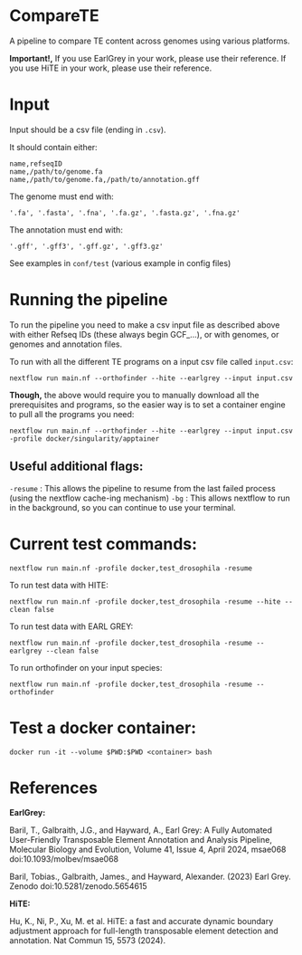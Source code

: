 # CompareTE
A pipeline to compare TE content across genomes using various platforms.

**Important!,**
If you use EarlGrey in your work, please use their reference.
If you use HiTE in your work, please use their reference.

# Input

Input should be a csv file (ending in `.csv`). 

It should contain either:

```
name,refseqID
name,/path/to/genome.fa 
name,/path/to/genome.fa,/path/to/annotation.gff
```

The genome must end with:

`'.fa', '.fasta', '.fna', '.fa.gz', '.fasta.gz', '.fna.gz'`

The annotation must end with:

`'.gff', '.gff3', '.gff.gz', '.gff3.gz'`

See examples in `conf/test` (various example in config files)

# Running the pipeline

To run the pipeline you need to make a csv input file as described above with either Refseq IDs (these always begin GCF_...), or with genomes, or genomes and annotation files.

To run with all the different TE programs on a input csv file called `input.csv`:

`nextflow run main.nf --orthofinder --hite --earlgrey --input input.csv`

**Though,** the above would require you to manually download all the prerequisites and programs, so the easier way is to set a container engine to pull all the programs you need:

`nextflow run main.nf --orthofinder --hite --earlgrey --input input.csv -profile docker/singularity/apptainer`

## Useful additional flags:

`-resume` : This allows the pipeline to resume from the last failed process (using the nextflow cache-ing mechanism)
`-bg`     : This allows nextflow to run in the background, so you can continue to use your terminal.

# Current test commands:
`nextflow run main.nf -profile docker,test_drosophila -resume`

To run test data with HITE:

`nextflow run main.nf -profile docker,test_drosophila -resume --hite --clean false`

To run test data with EARL GREY:

`nextflow run main.nf -profile docker,test_drosophila -resume --earlgrey --clean false`

To run orthofinder on your input species:

`nextflow run main.nf -profile docker,test_drosophila -resume --orthofinder`

# Test a docker container:
`docker run -it --volume $PWD:$PWD <container> bash`


# References

**EarlGrey:**

Baril, T., Galbraith, J.G., and Hayward, A., Earl Grey: A Fully Automated User-Friendly Transposable Element Annotation and Analysis Pipeline, Molecular Biology and Evolution, Volume 41, Issue 4, April 2024, msae068 doi:10.1093/molbev/msae068

Baril, Tobias., Galbraith, James., and Hayward, Alexander. (2023) Earl Grey. Zenodo doi:10.5281/zenodo.5654615

**HiTE:**

Hu, K., Ni, P., Xu, M. et al. HiTE: a fast and accurate dynamic boundary adjustment approach for full-length transposable element detection and annotation. Nat Commun 15, 5573 (2024).